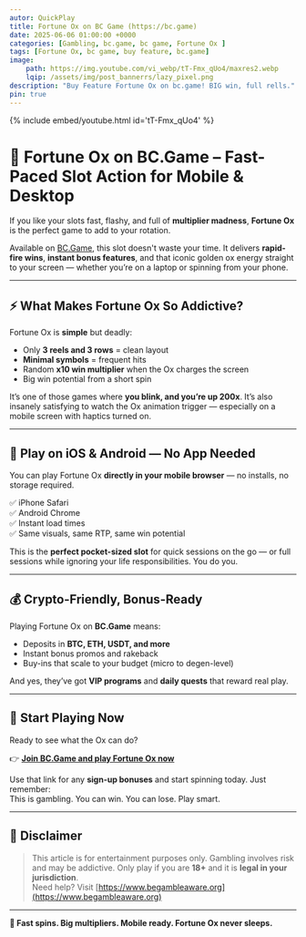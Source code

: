 ```yaml
---
autor: QuickPlay
title: Fortune Ox on BC Game (https://bc.game)
date: 2025-06-06 01:00:00 +0000
categories: [Gambling, bc.game, bc game, Fortune Ox ]
tags: [Fortune Ox, bc game, buy feature, bc.game]
image: 
    path: https://img.youtube.com/vi_webp/tT-Fmx_qUo4/maxres2.webp
    lqip: /assets/img/post_bannerrs/lazy_pixel.png
description: "Buy Feature Fortune Ox on bc.game! BIG win, full rells."
pin: true
---
```


{% include embed/youtube.html id='tT-Fmx_qUo4' %}

# 🐂 Fortune Ox on BC.Game – Fast-Paced Slot Action for Mobile & Desktop

If you like your slots fast, flashy, and full of **multiplier madness**, **Fortune Ox** is the perfect game to add to your rotation.

Available on [BC.Game](https://bc.game/i-3ek4wfea8-n/), this slot doesn't waste your time. It delivers **rapid-fire wins**, **instant bonus features**, and that iconic golden ox energy straight to your screen — whether you’re on a laptop or spinning from your phone.

---

## ⚡ What Makes Fortune Ox So Addictive?

Fortune Ox is **simple** but deadly:
- Only **3 reels and 3 rows** = clean layout
- **Minimal symbols** = frequent hits
- Random **x10 win multiplier** when the Ox charges the screen
- Big win potential from a short spin

It’s one of those games where **you blink, and you’re up 200x**. It’s also insanely satisfying to watch the Ox animation trigger — especially on a mobile screen with haptics turned on.

---

## 📱 Play on iOS & Android — No App Needed

You can play Fortune Ox **directly in your mobile browser** — no installs, no storage required.

✅ iPhone Safari  
✅ Android Chrome  
✅ Instant load times  
✅ Same visuals, same RTP, same win potential

This is the **perfect pocket-sized slot** for quick sessions on the go — or full sessions while ignoring your life responsibilities. You do you.

---

## 💰 Crypto-Friendly, Bonus-Ready

Playing Fortune Ox on **BC.Game** means:
- Deposits in **BTC, ETH, USDT, and more**
- Instant bonus promos and rakeback
- Buy-ins that scale to your budget (micro to degen-level)

And yes, they’ve got **VIP programs** and **daily quests** that reward real play.

---

## 🎯 Start Playing Now

Ready to see what the Ox can do?

👉 **[Join BC.Game and play Fortune Ox now](https://bc.game/i-3ek4wfea8-n/)**

Use that link for any **sign-up bonuses** and start spinning today. Just remember:  
This is gambling. You can win. You can lose. Play smart.

---

## 🔞 Disclaimer

> This article is for entertainment purposes only. Gambling involves risk and may be addictive. Only play if you are **18+** and it is **legal in your jurisdiction**.  
> Need help? Visit [https://www.begambleaware.org](https://www.begambleaware.org)

---

**🐂 Fast spins. Big multipliers. Mobile ready. Fortune Ox never sleeps.**
